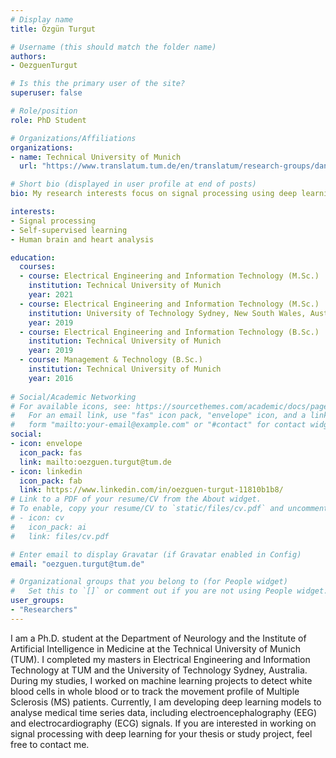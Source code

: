 ```yaml
---
# Display name
title: Özgün Turgut 

# Username (this should match the folder name)
authors:
- OezguenTurgut

# Is this the primary user of the site?
superuser: false

# Role/position
role: PhD Student

# Organizations/Affiliations
organizations:
- name: Technical University of Munich
  url: "https://www.translatum.tum.de/en/translatum/research-groups/daniel-rueckert-ai-in-healthcare-and-medicine/"

# Short bio (displayed in user profile at end of posts)
bio: My research interests focus on signal processing using deep learning methods.

interests:
- Signal processing
- Self-supervised learning
- Human brain and heart analysis

education:
  courses:
  - course: Electrical Engineering and Information Technology (M.Sc.)
    institution: Technical University of Munich
    year: 2021
  - course: Electrical Engineering and Information Technology (M.Sc.)
    institution: University of Technology Sydney, New South Wales, Australia
    year: 2019
  - course: Electrical Engineering and Information Technology (B.Sc.)
    institution: Technical University of Munich
    year: 2019
  - course: Management & Technology (B.Sc.)
    institution: Technical University of Munich
    year: 2016
 
# Social/Academic Networking
# For available icons, see: https://sourcethemes.com/academic/docs/page-builder/#icons
#   For an email link, use "fas" icon pack, "envelope" icon, and a link in the
#   form "mailto:your-email@example.com" or "#contact" for contact widget.
social:
- icon: envelope
  icon_pack: fas
  link: mailto:oezguen.turgut@tum.de
- icon: linkedin
  icon_pack: fab
  link: https://www.linkedin.com/in/oezguen-turgut-11810b1b8/
# Link to a PDF of your resume/CV from the About widget.
# To enable, copy your resume/CV to `static/files/cv.pdf` and uncomment the lines below.
# - icon: cv
#   icon_pack: ai
#   link: files/cv.pdf

# Enter email to display Gravatar (if Gravatar enabled in Config)
email: "oezguen.turgut@tum.de"

# Organizational groups that you belong to (for People widget)
#   Set this to `[]` or comment out if you are not using People widget.
user_groups:
- "Researchers"
---
```


I am a Ph.D. student at the Department of Neurology and the Institute of Artificial Intelligence in Medicine at the Technical University of Munich (TUM). I completed my masters in Electrical Engineering and Information Technology at TUM and the University of Technology Sydney, Australia. During my studies, I worked on machine learning projects to detect white blood cells in whole blood or to track the movement profile of Multiple Sclerosis (MS) patients. Currently, I am developing deep learning models to analyse medical time series data, including electroencephalography (EEG) and electrocardiography (ECG) signals. If you are interested in working on signal processing with deep learning for your thesis or study project, feel free to contact me.

